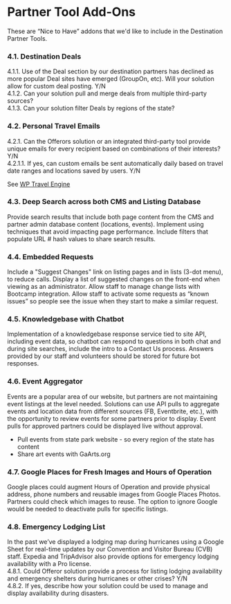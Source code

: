 # Partner Tool Add-Ons

These are “Nice to Have” addons that we'd like to include in the Destination Partner Tools.

### 4.1.	Destination Deals
4.1.1.	Use of the Deal section by our destination partners has declined as more popular Deal sites have emerged (GroupOn, etc). Will your solution allow for custom deal posting. Y/N  
4.1.2.	Can your solution pull and merge deals from multiple third-party sources?  
4.1.3.	Can your solution filter Deals by regions of the state?

### 4.2.	 Personal Travel Emails
4.2.1.	Can the Offerors solution or an integrated third-party tool provide unique emails for every recipient based on combinations of their interests? Y/N  
4.2.1.1.	If yes, can custom emails be sent automatically daily based on travel date ranges and locations saved by users. Y/N

See [WP Travel Engine](https://wptravelengine.com/downloads/advanced-itinerary-builder/)  

### 4.3.	 Deep Search across both CMS and Listing Database
Provide search results that include both page content from the CMS and partner admin database content (locations, events). Implement using techniques that avoid impacting page performance. Include filters that populate URL # hash values to share search results.

### 4.4.	 Embedded Requests
Include a "Suggest Changes" link on listing pages and in lists (3-dot menu), to reduce calls. Display a list of suggested changes on the front-end when viewing as an administrator. Allow staff to manage change lists with Bootcamp integration. Allow staff to activate some requests as “known issues” so people see the issue when they start to make a similar request.

### 4.5.	 Knowledgebase with Chatbot
Implementation of a knowledgebase response service tied to site API, including event data, so chatbot can respond to questions in both chat and during site searches, include the intro to a Contact Us process. Answers provided by our staff and volunteers should be stored for future bot responses.

### 4.6.	 Event Aggregator
Events are a popular area of our website, but partners are not maintaining event listings at the level needed. Solutions can use API pulls to aggregate events and location data from different sources (FB, Eventbrite, etc.), with the opportunity to review events for some partners prior to display. Event pulls for approved partners could be displayed live without approval.

- Pull events from state park website - so every region of the state has content
- Share art events with GaArts.org


### 4.7.	 Google Places for Fresh Images and Hours of Operation
Google places could augment Hours of Operation and provide physical address, phone numbers and reusable images from Google Places Photos. Partners could check which images to reuse. The option to ignore Google would be needed to deactivate pulls for specific listings.

### 4.8.	 Emergency Lodging List
In the past we’ve displayed a lodging map during hurricanes using a Google Sheet for real-time updates by our Convention and Visitor Bureau (CVB) staff. Expedia and TripAdvisor also provide options for emergency lodging availability with a Pro license.  
4.8.1.	Could Offeror solution provide a process for listing lodging availability and emergency shelters during hurricanes or other crises? Y/N  
4.8.2.	If yes, describe how your solution could be used to manage and display availability during disasters.

<!--
How easy would it be to include each in Offeror’s destination partner directory solution?

20 Points. Already in our proposed solution
10. Super Easy – Under 8 hours 
8. Easy – Under 20 hours 
6. Medium – 20 to 80 hours 
4. Difficult – 80 to 200 hours 
0. Probably not feasible to add – More than 200 hours

C. For each, indicate which portions of work provided will be transferable to us 
and available for reuse in other sites.
-->